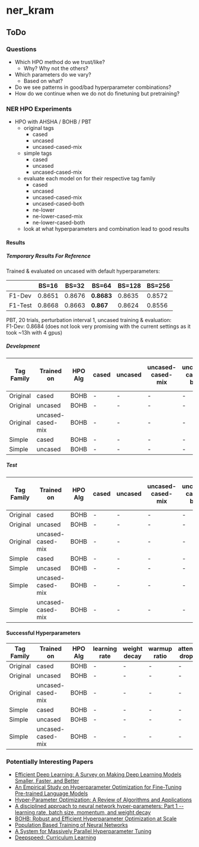 # ner_kram

## ToDo

### Questions

- Which HPO method do we trust/like?
  - Why? Why not the others?
- Which parameters do we vary?
  - Based on what?
- Do we see patterns in good/bad hyperparameter combinations?
- How do we continue when we do not do finetuning but pretraining?

### NER HPO Experiments

- HPO with AHSHA / BOHB / PBT
  - original tags
    - cased
    - uncased
    - uncased-cased-mix
  - simple tags
    - cased
    - uncased
    - uncased-cased-mix
  - evaluate each model on for their respective tag family
    - cased
    - uncased
    - uncased-cased-mix
    - uncased-cased-both
    - ne-lower
    - ne-lower-cased-mix
    - ne-lower-cased-both
  - look at what hyperparameters and combination lead to good results

#### Results

##### Temporary Results For Reference

Trained & evaluated on uncased with default hyperparameters:

|         | BS=16  | BS=32  | BS=64      | BS=128 | BS=256 |
|---------|--------|--------|------------|--------|--------|
| F1-Dev  | 0.8651 | 0.8676 | **0.8683** | 0.8635 | 0.8572 |
| F1-Test | 0.8668 | 0.8663 | **0.867**  | 0.8624 | 0.8556 |

PBT, 20 trials, perturbation interval 1, uncased training & evaluation:<br>
F1-Dev: 0.8684 (does not look very promising with the current settings as it took ~13h with 4 gpus)

##### Development

| Tag Family | Trained on        | HPO Alg | cased | uncased | uncased-cased-mix | uncased-cased-both | ne-lower | ne-lower-cased-mix | new-lower-cased-both |
| ---------- | ----------------- | ------- | ----- | ------- | ----------------- | ------------------ | -------- | ------------------ | -------------------- |
| Original   | cased             | BOHB    | -     | -       | -                 | -                  | -        | -                  | -                    |
| Original   | uncased           | BOHB    | -     | -       | -                 | -                  | -        | -                  | -                    |
| Original   | uncased-cased-mix | BOHB    | -     | -       | -                 | -                  | -        | -                  | -                    |
| Simple     | cased             | BOHB    | -     | -       | -                 | -                  | -        | -                  | -                    |
| Simple     | uncased           | BOHB    | -     | -       | -                 | -                  | -        | -                  | -                    |

##### Test

| Tag Family | Trained on        | HPO Alg | cased | uncased | uncased-cased-mix | uncased-cased-both | ne-lower | ne-lower-cased-mix | new-lower-cased-both |
| ---------- | ----------------- | ------- | ----- | ------- | ----------------- | ------------------ | -------- | ------------------ | -------------------- |
| Original   | cased             | BOHB    | -     | -       | -                 | -                  | -        | -                  | -                    |
| Original   | uncased           | BOHB    | -     | -       | -                 | -                  | -        | -                  | -                    |
| Original   | uncased-cased-mix | BOHB    | -     | -       | -                 | -                  | -        | -                  | -                    |
| Simple     | cased             | BOHB    | -     | -       | -                 | -                  | -        | -                  | -                    |
| Simple     | uncased           | BOHB    | -     | -       | -                 | -                  | -        | -                  | -                    |
| Simple     | uncased-cased-mix | BOHB    | -     | -       | -                 | -                  | -        | -                  | -                    |
| Simple     | uncased-cased-mix | BOHB    | -     | -       | -                 | -                  | -        | -                  | -                    |

#### Successful Hyperparameters

| Tag Family | Trained on        | HPO Alg | learning rate | weight decay | warmup ratio | attention dropout | hidden dropout | batch size | ??? |
| ---------- | ----------------- | ------- | ------------- | ------------ | ------------ | ----------------- | -------------- | ---------- | --- |
| Original   | cased             | BOHB    | -             | -            | -            | -                 | -              | -          | -   |
| Original   | uncased           | BOHB    | -             | -            | -            | -                 | -              | -          | -   |
| Original   | uncased-cased-mix | BOHB    | -             | -            | -            | -                 | -              | -          | -   |
| Simple     | cased             | BOHB    | -             | -            | -            | -                 | -              | -          | -   |
| Simple     | uncased           | BOHB    | -             | -            | -            | -                 | -              | -          | -   |
| Simple     | uncased-cased-mix | BOHB    | -             | -            | -            | -                 | -              | -          | -   |

### Potentially Interesting Papers

- [Efficient Deep Learning: A Survey on Making Deep Learning Models Smaller, Faster, and Better](https://arxiv.org/abs/2106.08962)
- [An Empirical Study on Hyperparameter Optimization for Fine-Tuning Pre-trained Language Models](https://arxiv.org/abs/2106.09204)
- [Hyper-Parameter Optimization: A Review of Algorithms and Applications](https://arxiv.org/abs/2003.05689)
- [A disciplined approach to neural network hyper-parameters: Part 1 -- learning rate, batch size, momentum, and weight decay](https://arxiv.org/abs/1803.09820)
- [BOHB: Robust and Efficient Hyperparameter Optimization at Scale](http://proceedings.mlr.press/v80/falkner18a.html)
- [Population Based Training of Neural Networks](https://arxiv.org/abs/1711.09846)
- [A System for Massively Parallel Hyperparameter Tuning](https://arxiv.org/abs/1810.05934)
- [Deepspeed: Curriculum Learning](https://www.deepspeed.ai/tutorials/curriculum-learning/)
